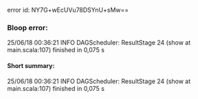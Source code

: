 error id: NY7G+wEcUVu78DSYnU+sMw==
### Bloop error:

25/06/18 00:36:21 INFO DAGScheduler: ResultStage 24 (show at main.scala:107) finished in 0,075 s
#### Short summary: 

25/06/18 00:36:21 INFO DAGScheduler: ResultStage 24 (show at main.scala:107) finished in 0,075 s